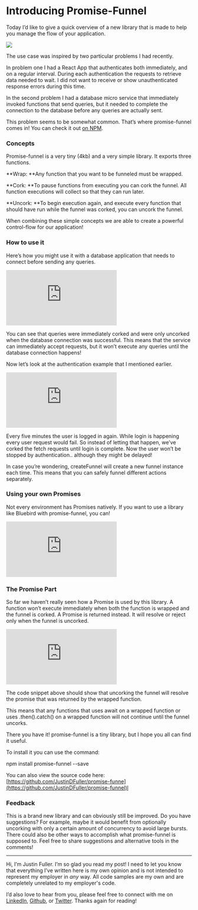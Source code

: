 
# Introducing Promise-Funnel

Today I’d like to give a quick overview of a new library that is made to help you manage the flow of your application.

![](https://cdn-images-1.medium.com/max/2000/1*tZhpkuhrEQagrdZdZJ5WVQ.png)

The use case was inspired by two particular problems I had recently.

In problem one I had a React App that authenticates both immediately, and on a regular interval. During each authentication the requests to retrieve data needed to wait. I did not want to receive or show unauthenticated response errors during this time.

In the second problem I had a database micro service that immediately invoked functions that send queries, but it needed to complete the connection to the database before any queries are actually sent.

This problem seems to be somewhat common. That’s where promise-funnel comes in! You can check it out [on NPM](https://www.npmjs.com/package/promise-funnel).

### Concepts

Promise-funnel is a very tiny (4kb) and a very simple library. It exports three functions.

**Wrap: **Any function that you want to be funneled must be wrapped.

**Cork: **To pause functions from executing you can cork the funnel. All function executions will collect so that they can run later.

**Uncork: **To begin execution again, and execute every function that should have run while the funnel was corked, you can uncork the funnel.

When combining these simple concepts we are able to create a powerful control-flow for our application!

### How to use it

Here’s how you might use it with a database application that needs to connect before sending any queries.

<iframe src="https://medium.com/media/4ec74ba1dec5d35a905d501ddadc5e77" frameborder=0></iframe>

You can see that queries were immediately corked and were only uncorked when the database connection was successful. This means that the service can immediately accept requests, but it won’t execute any queries until the database connection happens!

Now let’s look at the authentication example that I mentioned earlier.

<iframe src="https://medium.com/media/c5b3ef115724a0fae9b40df7e10b2590" frameborder=0></iframe>

Every five minutes the user is logged in again. While login is happening every user request would fail. So instead of letting that happen, we’ve corked the fetch requests until login is complete. Now the user won’t be stopped by authentication.. although they might be delayed!

In case you’re wondering, createFunnel will create a new funnel instance each time. This means that you can safely funnel different actions separately.

### **Using your own Promises**

Not every environment has Promises natively. If you want to use a library like Bluebird with promise-funnel, you can!

<iframe src="https://medium.com/media/a3613b1bac2fa36b3c9af21c9f5f62a7" frameborder=0></iframe>

### The Promise Part

So far we haven’t really seen how a Promise is used by this library. A function won’t execute immediately when both the function is wrapped and the funnel is corked. A Promise is returned instead. It will resolve or reject only when the funnel is uncorked.

<iframe src="https://medium.com/media/e617ec98c85c763544729016f623a4d7" frameborder=0></iframe>

The code snippet above should show that uncorking the funnel will resolve the promise that was returned by the wrapped function.

This means that any functions that uses await on a wrapped function or uses .then().catch() on a wrapped function will not continue until the funnel uncorks.

There you have it! promise-funnel is a tiny library, but I hope you all can find it useful.

To install it you can use the command:

npm install promise-funnel --save

You can also view the source code here: [https://github.com/JustinDFuller/promise-funne](https://github.com/JustinDFuller/promise-funnel)l

### Feedback

This is a brand new library and can obviously still be improved. Do you have suggestions? For example, maybe it would benefit from optionally uncorking with only a certain amount of concurrency to avoid large bursts. There could also be other ways to accomplish what promise-funnel is supposed to. Feel free to share suggestions and alternative tools in the comments!

---

Hi, I’m Justin Fuller. I’m so glad you read my post! I need to let you know that everything I’ve written here is my own opinion and is not intended to represent my employer in *any* way. All code samples are my own and are completely unrelated to my employer's code.

I’d also love to hear from you, please feel free to connect with me on [LinkedIn](https://www.linkedin.com/in/justin-fuller-8726b2b1/), [Github](https://github.com/justindfuller), or [Twitter](https://twitter.com/justin_d_fuller). Thanks again for reading!
